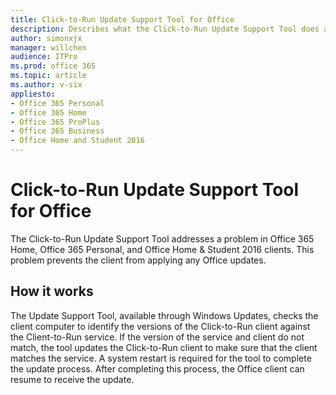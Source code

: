 ```yaml
---
title: Click-to-Run Update Support Tool for Office
description: Describes what the Click-to-Run Update Support Tool does and how it works. This tool applies to Office 365 clients.
author: simonxjx
manager: willchen
audience: ITPro
ms.prod: office 365
ms.topic: article
ms.author: v-six
appliesto:
- Office 365 Personal
- Office 365 Home
- Office 365 ProPlus
- Office 365 Business
- Office Home and Student 2016
---
```


# Click-to-Run Update Support Tool for Office

The Click-to-Run Update Support Tool addresses a problem in Office 365 Home, Office 365 Personal, and Office Home & Student 2016 clients. This problem prevents the client from applying any Office updates.  

## How it works

The Update Support Tool, available through Windows Updates, checks the client computer to identify the versions of the Click-to-Run client against the Client-to-Run service. If the version of the service and client do not match, the tool updates the Click-to-Run client to make sure that the client matches the service. A system restart is required for the tool to complete the update process. After completing this process, the Office client can resume to receive the update.
